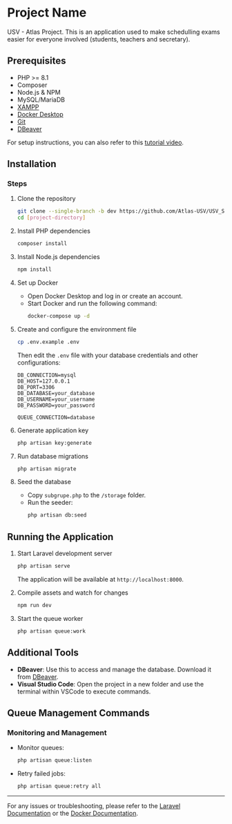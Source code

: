 # Project Name

USV - Atlas Project.
This is an application used to make schedulling exams easier for everyone involved (students, teachers and secretary).

## Prerequisites

- PHP >= 8.1
- Composer
- Node.js & NPM
- MySQL/MariaDB
- [XAMPP](https://www.apachefriends.org/index.html)
- [Docker Desktop](https://docs.docker.com/desktop/setup/install/windows-install/)
- [Git](https://git-scm.com/downloads)
- [DBeaver](https://dbeaver.io/download/)

For setup instructions, you can also refer to this [tutorial video](https://www.youtube.com/watch?v=iBaM5LYgyPk&t=1375s).

## Installation

### Steps

1. Clone the repository
   ```bash
   git clone --single-branch -b dev https://github.com/Atlas-USV/USV_Schedulling.git
   cd [project-directory]
   ```

2. Install PHP dependencies
   ```bash
   composer install
   ```

3. Install Node.js dependencies
   ```bash
   npm install
   ```

4. Set up Docker
   - Open Docker Desktop and log in or create an account.
   - Start Docker and run the following command:
     ```bash
     docker-compose up -d
     ```

5. Create and configure the environment file
   ```bash
   cp .env.example .env
   ```
   Then edit the `.env` file with your database credentials and other configurations:
   ```env
   DB_CONNECTION=mysql
   DB_HOST=127.0.0.1
   DB_PORT=3306
   DB_DATABASE=your_database
   DB_USERNAME=your_username
   DB_PASSWORD=your_password

   QUEUE_CONNECTION=database
   ```

6. Generate application key
   ```bash
   php artisan key:generate
   ```

7. Run database migrations
   ```bash
   php artisan migrate
   ```

8. Seed the database
   - Copy `subgrupe.php` to the `/storage` folder.
   - Run the seeder:
     ```bash
     php artisan db:seed
     ```

## Running the Application

1. Start Laravel development server
   ```bash
   php artisan serve
   ```
   The application will be available at `http://localhost:8000`.

2. Compile assets and watch for changes
   ```bash
   npm run dev
   ```

3. Start the queue worker
   ```bash
   php artisan queue:work
   ```

## Additional Tools

- **DBeaver**: Use this to access and manage the database. Download it from [DBeaver](https://dbeaver.io/download/).
- **Visual Studio Code**: Open the project in a new folder and use the terminal within VSCode to execute commands.

## Queue Management Commands

### Monitoring and Management

- Monitor queues:
  ```bash
  php artisan queue:listen
  ```
- Retry failed jobs:
  ```bash
  php artisan queue:retry all
  ```

---

For any issues or troubleshooting, please refer to the [Laravel Documentation](https://laravel.com/docs) or the [Docker Documentation](https://docs.docker.com/).
